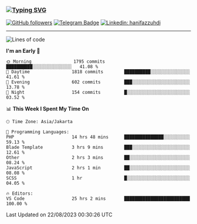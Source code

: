 ### [![Typing SVG](https://readme-typing-svg.herokuapp.com?font=lato&size=22&lines=Hi+There+👋)](https://git.io/typing-svg) 

[![GitHub followers](https://img.shields.io/github/followers/hanifazzuhdi?label=Follow&style=social)](https://github.com/hanifazzuhdi/?tab=follow) 
[![Telegram Badge](https://img.shields.io/badge/-hanif0198-blue?style=social&logo=telegram&link=https://www.t.me/hanif0198/)](https://www.t.me/hanif0198/) 
[![Linkedin: hanifazzuhdi](https://img.shields.io/badge/-hanifazzuhdi-blue?style=flat-square&logo=Linkedin&logoColor=white&link=https://www.linkedin.com/in/hanif-az-zuhdi-69688019b/)](https://www.linkedin.com/in/hanif-az-zuhdi-69688019b/) 

<hr/>

<!--START_SECTION:waka-->
![Lines of code](https://img.shields.io/badge/From%20Hello%20World%20I%27ve%20Written-29.8%20million%20lines%20of%20code-blue)

**I'm an Early 🐤** 

```text
🌞 Morning                1795 commits        ██████████░░░░░░░░░░░░░░░   41.08 % 
🌆 Daytime                1818 commits        ██████████░░░░░░░░░░░░░░░   41.61 % 
🌃 Evening                602 commits         ███░░░░░░░░░░░░░░░░░░░░░░   13.78 % 
🌙 Night                  154 commits         █░░░░░░░░░░░░░░░░░░░░░░░░   03.52 % 
```


📊 **This Week I Spent My Time On** 

```text
🕑︎ Time Zone: Asia/Jakarta

💬 Programming Languages: 
PHP                      14 hrs 48 mins      ███████████████░░░░░░░░░░   59.13 % 
Blade Template           3 hrs 9 mins        ███░░░░░░░░░░░░░░░░░░░░░░   12.61 % 
Other                    2 hrs 3 mins        ██░░░░░░░░░░░░░░░░░░░░░░░   08.24 % 
JavaScript               2 hrs 1 min         ██░░░░░░░░░░░░░░░░░░░░░░░   08.08 % 
SCSS                     1 hr                █░░░░░░░░░░░░░░░░░░░░░░░░   04.05 % 

🔥 Editors: 
VS Code                  25 hrs 2 mins       █████████████████████████   100.00 % 
```


 Last Updated on 22/08/2023 00:30:26 UTC
<!--END_SECTION:waka-->
